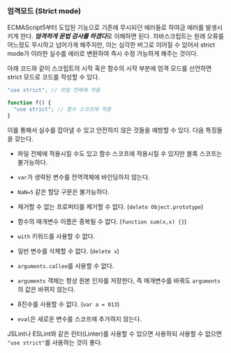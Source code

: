 ### 엄격모드 (Strict mode)

ECMAScript5부터 도입된 기능으로 기존에 무시되던 에러들로 하여금 에러를 발생시키게 한다. ***엄격하게 문법 검사를 하겠다***로 이해하면 된다. 자바스크립트는 원래 오류를 어느정도 무시하고 넘어가게 해주지만, 이는 심각한 버그로 이어질 수 있어서 strict mode가 이러한 실수를 에러로 변환하여 즉시 수정 가능하게 해주는 것이다.



아래 코드와 같이 스크립트의 시작 혹은 함수의 시작 부분에 엄격 모드를 선언하면 strict 모드로 코드를 작성할 수 있다.

```javascript
"use strict"; // 파일 전체에 적용

function f() {
  "use strict"; // 함수 스코프에 적용
}
```



이를 통해서 실수를 잡아낼 수 있고 안전하지 않은 것들을 예방할 수 있다. 다음 특징들을 갖는다.

- 파일 전체에 적용시킬 수도 있고 함수 스코프에 적용시킬 수 있지만 블록 스코프는 불가능하다.

- `var`가 생략된 변수를 전역객체에 바인딩하지 않는다.
- `NaN=5` 같은 할당 구문은 불가능하다.
- 제거할 수 없는 프로퍼티를 제거할 수 없다. (`delete Object.prototype`)
- 함수의 매개변수 이름은 중복될 수 없다. (`function sum(x,x) {}`)
- `with` 키워드를 사용할 수 없다.
- 일반 변수를 삭제할 수 없다. (`delete x`)
- `arguments.callee`를 사용할 수 없다.
- `arguments` 객체는 항상 원본 인자를 저장한다, 즉 매개변수를 바꿔도 `arguments` 의 값은 바뀌지 않는다.
- 8진수를 사용할 수 없다. (`var a = 013`)
- `eval`은 새로운 변수를 스코프에 추가하지 않는다.

JSLint나 ESLint와 같은 린터(Linter)를 사용할 수 있으면 사용하되 사용할 수 없으면 `"use strict"`를 사용하는 것이 좋다.

